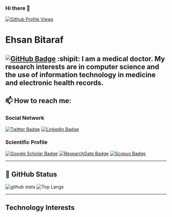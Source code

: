 ### Hi there 👋

<!--
**EhsanBitaraf/EhsanBitaraf** is a ✨ _special_ ✨ repository because its `README.md` (this file) appears on your GitHub profile.

Here are some ideas to get you started:

- 🔭 I’m currently working on ...
- 🌱 I’m currently learning ...
- 👯 I’m looking to collaborate on ...
- 🤔 I’m looking for help with ...
- 💬 Ask me about ...
- 📫 How to reach me: ...
- 😄 Pronouns: ...
- ⚡ Fun fact: ...
-->

[![Github Profile Views](https://komarev.com/ghpvc/?username=EhsanBitaraf&style=flat-square&color=red)](https://github.com/EhsanBitaraf)


# Ehsan Bitaraf
[![GitHub Badge](https://img.shields.io/github/followers/EhsanBitaraf?style=social)](https://github.com/EhsanBitaraf?tab=followers)
:shipit:
I am a medical doctor. My research interests are in computer science and the use of information technology in medicine and electronic health records.
---


## 📫 How to reach me:

### Social Network
[![Twitter Badge](https://img.shields.io/twitter/follow/e_bitaraf?style=social)](https://twitter.com/e_bitaraf)
[![LinkedIn Badge](https://img.shields.io/badge/My-LinkedIn-blue)](https://www.linkedin.com/in/ehsan-bitaraf-34aa28247/)

### Scientific Profile
[![Google Scholar Badge](https://img.shields.io/badge/Google-Scholar-lightgrey)](https://scholar.google.com/citations?user=52ok0UIAAAAJ&hl=en&oi=ao)
[![ResearchGate Badge](https://img.shields.io/badge/Research-Gate-7FFFD4.svg)](https://www.researchgate.net/profile/Ehsan-Bitaraf)
[![Scopus Badge](https://img.shields.io/badge/Scopus-Profile-FF8C00.svg)](https://www.scopus.com/authid/detail.uri?authorId=56649364200)

---

## :1234: GitHub Status


![github stats](https://github-readme-stats-sigma-five.vercel.app/api?username=EhsanBitaraf&show_icons=true)
![Top Langs](https://github-readme-stats-sigma-five.vercel.app/api/top-langs/?username=EhsanBitaraf&langs_count=3&hide=Dockerfile,shell,html,css,tex)


---

## Technology Interests
